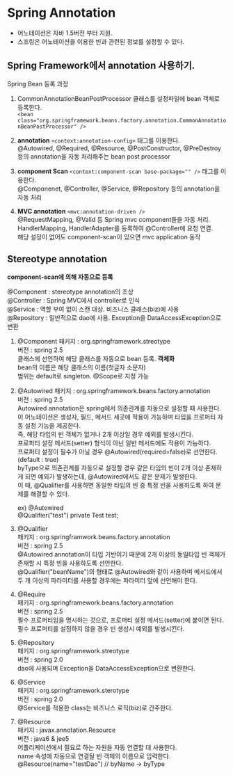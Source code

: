 # Spring Annotation

- 어노테이션은 자바 1.5버전 부터 지원.  
- 스프링은 어노테이션을 이용한 빈과 관련된 정보를 설정할 수 있다.  
  
## Spring Framework에서 annotation 사용하기.

Spring Bean 등록 과정    
  
1. CommonAnnotationBeanPostProcessor 클래스를 설정파일에 bean 객체로 등록한다.  
`<bean class="org.springframework.beans.factory.annotation.CommonAnnotationBeanPostProcessor" />`  
  
2.  **annotation**  `<context:annotation-config>` 태그를 이용한다.  
@Autowired, @Required, @Resource, @PostConstructor, @PreDestroy 등의 annotation을 자동 처리해주는 bean post processor  
   
3.  **component Scan**  `<context:component-scan base-package="" />` 태그를 이용한다.  
@Componenet, @Controller, @Service, @Repository 등의 annotation을 자동 처리   
  
4. **MVC annotation** `<mvc:annotation-driven />`  
@RequestMapping, @Valid 등 Spring mvc component들을 자동 처리.  
HandlerMapping, HandlerAdapter를 등록하여 @Controller에 요청 연결.  
해당 설정이 없어도 component-scan이 있으면 mvc application 동작  
  
## Stereotype annotation  
**component-scan에 의해 자동으로 등록**
  
@Component : stereotype annotation의 조상  
@Controller : Spring MVC에서 controller로 인식  
@Service : 역할 부여 없이 스캔 대상. 비즈니스 클래스(biz)에 사용  
@Repository : 일반적으로 dao에 사용. Exception을 DataAccessException으로 변환  
  
1. @Component
패키지 : org.springframework.streotype    
버전 : spring 2.5  
클래스에 선언하여 해당 클래스를 자동으로 bean 등록. **객체화**  
bean의 이름은 해당 클래스의 이름(첫글자 소문자)  
범위는 default로 singleton. @Scope로 지정 가능  
  
2. @Autowired
패키지 : org.springframework.beans.factory.annotation  
버전 : spring 2.5  
Autowired annotation은 spring에서 의존관계를 자동으로 설정할 때 사용한다.  
이 어노테이션은 생성자, 필드, 메서드 세곳에 적용이 가능하며 타입을 프로퍼티 자동 설정 기능을 제공한다.  
즉, 해당 타입의 빈 객체가 없거나 2개 이상일 경우 예외를 발생시킨다.  
프로퍼티 설정 메서드(setter) 형식이 아닌 일반 메서드에도 적용이 가능하다.  
프로퍼티 설정이 필수가 아닐 경우 @Autowired(required=false)로 선언한다. (default : true)  
byType으로 의존관계를 자동으로 설정할 경우 같은 타임의 빈이 2개 이상 존재하게 되면 예외가 발생하는데, @Autowired에서도 같은 문제가 발생한다.  
이 때, @Qualifier를 사용하면 동일한 타입의 빈 중 특정 빈을 사용하도록 하여 문제를 해결할 수 있다.  

	ex)
	@Autowired	
	@Qualifier("test")
	private Test test;
  
3. @Qualifier  
패키지 : org.springframwork.beans.factory.annotation  
버전 : spring 2.5  
@Autowired annotation이 타입 기반이기 때문에 2개 이상의 동일타입 빈 객체가 존재할 시 특정 빈을 사용하도록 선언한다.  
@Qualifier("beanName")의 형태로 @Autowired와 같이 사용하며 메서드에서 두 개 이상의 파라미터를 사용할 경우에는 파라미터 앞에 선언해야 한다.  
  
4. @Require  
패키지 : org.springframework.beans.factory.annotation  
버전 : spring 2.5  
필수 프로퍼티임을 명시하는 것으로, 프로퍼티 설정 메서드(setter)에 붙이면 된다.  
필수 프로퍼티를 설정하지 않을 경우 빈 생성시 예외를 발생시킨다.  
  
5. @Repository  
패키지 : org.springframework.streotype  
버전 : spring 2.0  
dao에 사용되며 Exception을 DataAccessException으로 변환한다.  
  
6. @Service    
패키지 : org.springframework.sterotype  
버전 : spring 2.0  
@Service를 적용한 class는 비즈니스 로직(biz)로 간주한다.  
  
7. @Resource  
패키지 : javax.annotation.Resource  
버전 : java6 & jee5  
어플리케이션에서 필요로 하는 자원을 자동 연결할 대 사용한다.  
name 속성에 자동으로 연결될 빈 객체의 이름으로 입력한다.  
@Resource(name="testDao") // byName -> byType  